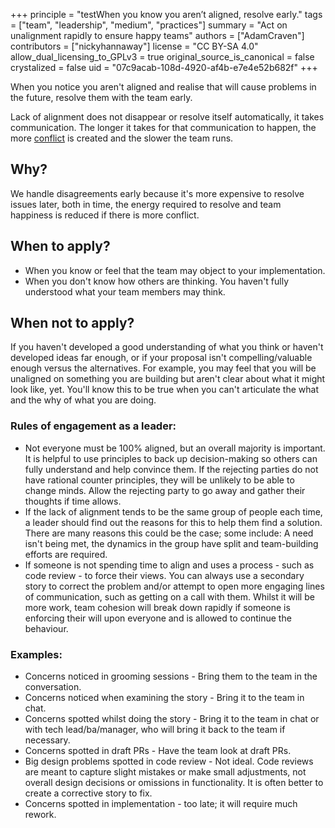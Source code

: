+++
principle = "testWhen you know you aren’t aligned, resolve early."
tags = ["team", "leadership", "medium", "practices"]
summary = "Act on unalignment rapidly to ensure happy teams"
authors = ["AdamCraven"]
contributors = ["nickyhannaway"]
license = "CC BY-SA 4.0"
allow_dual_licensing_to_GPLv3 = true
original_source_is_canonical = false
crystalized = false
uid = "07c9acab-108d-4920-af4b-e7e4e52b682f"
+++

When you notice you aren't aligned and realise that will cause problems in the future, resolve them with the team early.

Lack of alignment does not disappear or resolve itself automatically, it takes communication. The longer it takes for that communication to happen, the more [conflict](https://principles.dev/behavioral-interactions-teams/#conflict) is created and the slower the team runs.

## Why?

We handle disagreements early because it's more expensive to resolve issues later, both in time, the energy required to resolve and team happiness is reduced if there is more conflict.

## When to apply?

* When you know or feel that the team may object to your implementation.
* When you don't know how others are thinking. You haven't fully understood what your team members may think.

## When not to apply?

If you haven't developed a good understanding of what you think or haven't developed ideas far enough, or if your proposal isn't compelling/valuable enough versus the alternatives. For example, you may feel that you will be unaligned on something you are building but aren't clear about what it might look like, yet. You'll know this to be true when you can't articulate the what and the why of what you are doing.

### Rules of engagement as a leader:

* Not everyone must be 100% aligned, but an overall majority is important. It is helpful to use principles to back up decision-making so others can fully understand and help convince them. If the rejecting parties do not have rational counter principles, they will be unlikely to be able to change minds. Allow the rejecting party to go away and gather their thoughts if time allows.
* If the lack of alignment tends to be the same group of people each time, a leader should find out the reasons for this to help them find a solution. There are many reasons this could be the case; some include: A need isn't being met, the dynamics in the group have split and team-building efforts are required.
* If someone is not spending time to align and uses a process - such as code review - to force their views. You can always use a secondary story to correct the problem and/or attempt to open more engaging lines of communication, such as getting on a call with them. Whilst it will be more work, team cohesion will break down rapidly if someone is enforcing their will upon everyone and is allowed to continue the behaviour.


### Examples:

* Concerns noticed in grooming sessions - Bring them to the team in the conversation.
* Concerns noticed when examining the story - Bring it to the team in chat.
* Concerns spotted whilst doing the story - Bring it to the team in chat or with tech lead/ba/manager, who will bring it back to the team if necessary.
* Concerns spotted in draft PRs - Have the team look at draft PRs.
* Big design problems spotted in code review - Not ideal. Code reviews are meant to capture slight mistakes or make small adjustments, not overall design decisions or omissions in functionality. It is often better to create a corrective story to fix.
* Concerns spotted in implementation - too late; it will require much rework.